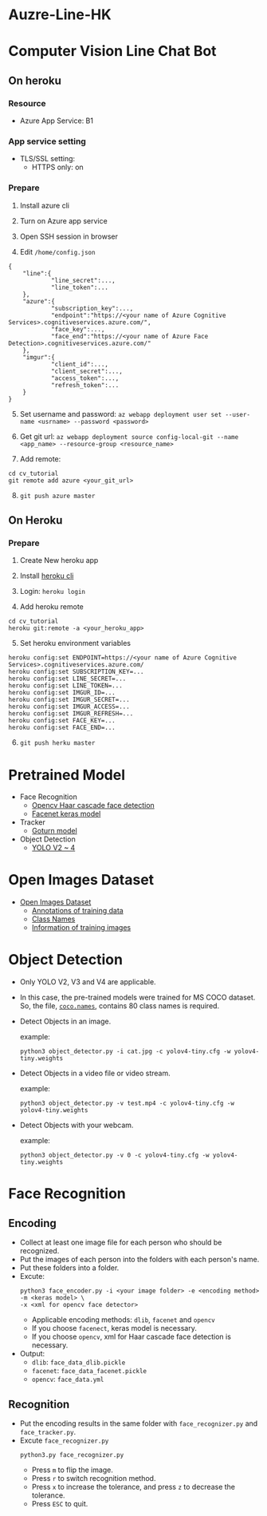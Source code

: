 # Auzre-Line-HK

# Computer Vision Line Chat Bot

## On heroku 

### Resource

- Azure App Service: B1

### App service setting

- TLS/SSL setting: 
    - HTTPS only: on 

### Prepare 

1. Install azure cli

2. Turn on Azure app service

3. Open SSH session in browser

4. Edit `/home/config.json`
```
{
    "line":{
            "line_secret":...,
            "line_token":...
    },
    "azure":{
            "subscription_key":...,
            "endpoint":"https://<your name of Azure Cognitive Services>.cognitiveservices.azure.com/",
            "face_key":...,
            "face_end":"https://<your name of Azure Face Detection>.cognitiveservices.azure.com/"
    },
    "imgur":{
            "client_id":...,
            "client_secret":...,
            "access_token":...,
            "refresh_token":...
    }
}
```
5. Set username and password: `az webapp deployment user set --user-name <usrname> --password <password>`

6. Get git url:
`az webapp deployment source config-local-git --name <app_name> --resource-group <resource_name>`

7. Add remote: 
```
cd cv_tutorial
git remote add azure <your_git_url>
```

8. `git push azure master`

## On Heroku

### Prepare

1. Create New heroku app

2. Install [heroku cli](https://devcenter.heroku.com/articles/heroku-cli)

3. Login: `heroku login`

4. Add heroku remote
```
cd cv_tutorial
heroku git:remote -a <your_heroku_app>
```

5. Set heroku environment variables
```
heroku config:set ENDPOINT=https://<your name of Azure Cognitive Services>.cognitiveservices.azure.com/
heroku config:set SUBSCRIPTION_KEY=...
heroku config:set LINE_SECRET=...
heroku config:set LINE_TOKEN=...
heroku config:set IMGUR_ID=...
heroku config:set IMGUR_SECRET=...
heroku config:set IMGUR_ACCESS=...
heroku config:set IMGUR_REFRESH=...
heroku config:set FACE_KEY=...
heroku config:set FACE_END=...
```

6. `git push herku master`

# Pretrained Model

- Face Recognition
  - [Opencv Haar cascade face detection](https://github.com/opencv/opencv/blob/master/data/haarcascades/haarcascade_frontalface_default.xml)
  - [Facenet keras model](https://drive.google.com/drive/folders/12aMYASGCKvDdkygSv1yQq8ns03AStDO_)
- Tracker
  - [Goturn model](https://github.com/spmallick/goturn-files)
- Object Detection
  - [YOLO V2 ~ 4](https://github.com/AlexeyAB/darknet#pre-trained-models)

# Open Images Dataset

- [Open Images Dataset](https://storage.googleapis.com/openimages/v6/oidv6-train-annotations-bbox.csv)
  - [Annotations of training data](https://storage.googleapis.com/openimages/v6/oidv6-train-annotations-bbox.csv)
  - [Class Names](https://storage.googleapis.com/openimages/v5/class-descriptions-boxable.csv)
  - [Information of training images](https://storage.googleapis.com/openimages/2018_04/train/train-images-boxable-with-rotation.csv)

# Object Detection

- Only YOLO V2, V3 and V4 are applicable.
- In this case, the pre-trained models were trained for MS COCO dataset. So, the file, [`coco.names`](https://raw.githubusercontent.com/AlexeyAB/darknet/master/cfg/coco.names),  contains 80 class names is required.
- Detect Objects in an image.

  example: 
  ```
  python3 object_detector.py -i cat.jpg -c yolov4-tiny.cfg -w yolov4-tiny.weights
  ```

- Detect Objects in a video file or video stream.

  example: 
  ```
  python3 object_detector.py -v test.mp4 -c yolov4-tiny.cfg -w yolov4-tiny.weights
  ```

- Detect Objects with your webcam.

  example: 
  ```
  python3 object_detector.py -v 0 -c yolov4-tiny.cfg -w yolov4-tiny.weights
  ```

# Face Recognition

## Encoding

- Collect at least one image file for each person who should be recognized.
- Put the images of each person into the folders with each person's name.
- Put these folders into a folder.
- Excute:
  ```
  python3 face_encoder.py -i <your image folder> -e <encoding method> -m <keras model> \
  -x <xml for opencv face detector>
  ```
  - Applicable encoding methods: `dlib`, `facenet` and `opencv`
  - If you choose `facenect`, keras model is necessary.
  - If you choose `opencv`, xml for Haar cascade face detection is necessary.
- Output: 
  - `dlib`: `face_data_dlib.pickle`
  - `facenet`: `face_data_facenet.pickle`
  - `opencv`: `face_data.yml`
## Recognition
- Put the encoding results in the same folder with `face_recognizer.py` and `face_tracker.py`.
- Excute `face_recognizer.py`
  ```
  python3.py face_recognizer.py
  ```
  - Press `m` to flip the image.
  - Press `r` to switch recognition method.
  - Press `x` to increase the tolerance, and press `z` to decrease the tolerance.
  - Press `ESC` to quit.


